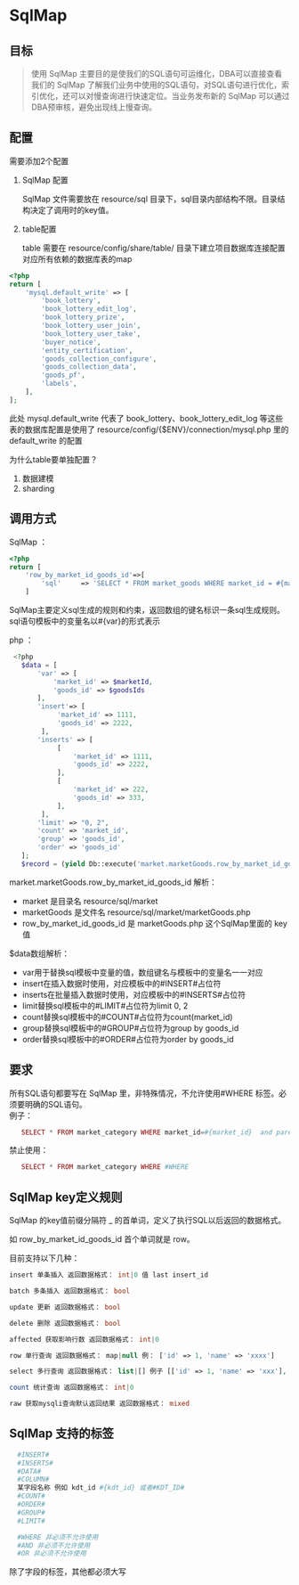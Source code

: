 # SqlMap

## 目标

> 使用 SqlMap 主要目的是使我们的SQL语句可运维化，DBA可以直接查看我们的 SqlMap 了解我们业务中使用的SQL语句，对SQL语句进行优化，索引优化，还可以对慢查询进行快速定位。当业务发布新的 SqlMap 可以通过DBA预审核，避免出现线上慢查询。

## 配置

需要添加2个配置

1. SqlMap 配置

   SqlMap 文件需要放在 resource/sql 目录下，sql目录内部结构不限。目录结构决定了调用时的key值。

2. table配置

   table 需要在 resource/config/share/table/ 目录下建立项目数据库连接配置对应所有依赖的数据库表的map

```php
<?php
return [
    'mysql.default_write' => [
        'book_lottery',
        'book_lottery_edit_log',
        'book_lottery_prize',
        'book_lottery_user_join',
        'book_lottery_user_take',
        'buyer_notice',
        'entity_certification',
        'goods_collection_configure',
        'goods_collection_data',
        'goods_pf',
        'labels',
    ],    
];
```

此处 mysql.default\_write 代表了 book\_lottery、book\_lottery\_edit\_log 等这些表的数据库配置是使用了 resource/config/{$ENV}/connection/mysql.php 里的 default\_write 的配置

为什么table要单独配置？

1. 数据建模
2. sharding

## 调用方式

SqlMap ：

```php
<?php
return [
    'row_by_market_id_goods_id'=>[
        'sql'     => 'SELECT * FROM market_goods WHERE market_id = #{market_id} AND goods_id = #{goods_id} LIMIT 1',
    ]
```

SqlMap主要定义sql生成的规则和约束，返回数组的键名标识一条sql生成规则。sql语句模板中的变量名以\#{var}的形式表示

php ：

```php
 <?php
   $data = [
       'var' => [
           'market_id' => $marketId,
           'goods_id' => $goodsIds
       ],
       'insert'=> [
            'market_id' => 1111,
            'goods_id' => 2222,
        ],
       'inserts' => [
            [
                'market_id' => 1111,
                'goods_id' => 2222,
            ],
            [
                'market_id' => 222,
                'goods_id' => 333,
            ],
        ],
       'limit' => "0, 2",
       'count' => 'market_id',
       'group' => 'goods_id',
       'order' => 'goods_id'       
   ];
   $record = (yield Db::execute('market.marketGoods.row_by_market_id_goods_id', $data));
```

market.marketGoods.row\_by\_market\_id\_goods\_id 解析：

* market 是目录名 resource/sql/market
* marketGoods 是文件名 resource/sql/market/marketGoods.php
* row\_by\_market\_id\_goods\_id 是 marketGoods.php 这个SqlMap里面的 key 值

$data数组解析：

* var用于替换sql模板中变量的值，数组键名与模板中的变量名一一对应
* insert在插入数据时使用，对应模板中的\#INSERT\#占位符
* inserts在批量插入数据时使用，对应模板中的\#INSERTS\#占位符
* limit替换sql模板中的\#LIMIT\#占位符为limit 0, 2
* count替换sql模板中的\#COUNT\#占位符为count\(market\_id\)
* group替换sql模板中的\#GROUP\#占位符为group by goods\_id
* order替换sql模板中的\#ORDER\#占位符为order by goods\_id

## 要求

所有SQL语句都要写在 SqlMap 里，非特殊情况，不允许使用\#WHERE 标签。必须要明确的SQL语句。  
 例子：

```php
   SELECT * FROM market_category WHERE market_id=#{market_id}  and parent_id= #{parent_id}  AND category_name= #{category_name}
```

禁止使用：

```php
   SELECT * FROM market_category WHERE #WHERE
```

## SqlMap key定义规则

SqlMap 的key值前缀分隔符 \_ 的首单词，定义了执行SQL以后返回的数据格式。

如 row\_by\_market\_id\_goods\_id 首个单词就是 row。

目前支持以下几种：

```php
insert 单条插入 返回数据格式： int|0 值 last insert_id

batch 多条插入 返回数据格式： bool

update 更新 返回数据格式： bool

delete 删除 返回数据格式： bool

affected 获取影响行数 返回数据格式： int|0

row 单行查询 返回数据格式： map|null 例： ['id' => 1, 'name' => 'xxxx']

select 多行查询 返回数据格式： list|[] 例子 [['id' => 1, 'name' => 'xxx'], ['id' => 2, 'name' => 'xxx']]

count 统计查询 返回数据格式： int|0

raw 获取mysqli查询默认返回结果 返回数据格式： mixed
```

## SqlMap 支持的标签

```php
  #INSERT#   
  #INSERTS#
  #DATA#
  #COLUMN#
  某字段名称 例如 kdt_id #{kdt_id} 或者#KDT_ID#
  #COUNT#
  #ORDER#
  #GROUP#
  #LIMIT#

  #WHERE 非必须不允许使用
  #AND 非必须不允许使用
  #OR 非必须不允许使用
```

除了字段的标签，其他都必须大写

